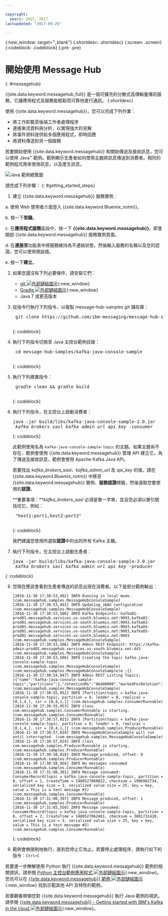 ```yaml
---

copyright:
  years: 2015, 2017
lastupdated: "2017-09-26"

---
```


{:new_window: target="_blank"}
{:shortdesc: .shortdesc}
{:screen: .screen}
{:codeblock: .codeblock}
{:pre: .pre}

# 開始使用 Message Hub
{: #messagehub}

{{site.data.keyword.messagehub_full}} 是一個可擴充的分散式高傳輸量傳訊服務，它讓應用程式及服務能輕鬆而可靠地進行通訊。
{:shortdesc}

使用 {{site.data.keyword.messagehub}}，您可以完成下列作業：

* 將工作卸載至後端工作者處理程序
* 連接串流資料與分析，以實現強大的見解
* 將事件資料提供給多個應用程式，即時回應
* 將資料傳送到另一個服務

若要開始使用 {{site.data.keyword.messagehub}} 和開始傳送及接收訊息，您可以使用 Java™ 範例。範例顯示生產者如何使用主題將訊息傳送到消費者。相同的範例程式用來使用訊息，以及產生訊息。

![Java 範例總覽圖](getting_started_sample.gif "顯示訊息流程之 Java 範例的總覽圖。")


請完成下列步驟：
{: #getting_started_steps}
 
1. 建立 {{site.data.keyword.messagehub}} 服務實例：

  a. 使用 Web 使用者介面登入 {{site.data.keyword.Bluemix_notm}}。 
  
  b. 按一下**型錄**。
  
  c. 在**應用程式服務**區段中，按一下 **{{site.data.keyword.messagehub}}**。即會開啟 {{site.data.keyword.messagehub}} 服務實例頁面。
  
  d. 在**連接至**功能表中將服務維持為不連結狀態，然後輸入服務的名稱以及您的認證。您可以使用預設值。
  
  e. 按一下**建立**。

2. 如果您還沒有下列必要條件，請安裝它們：

    * [git ![外部鏈結圖示](../../icons/launch-glyph.svg "外部鏈結圖示")](https://git-scm.com/){:new_window}
	* [Gradle ![外部鏈結圖示](../../icons/launch-glyph.svg "外部鏈結圖示")](https://gradle.org/){:new_window}
    * Java 7 或更高版本
 
3. 從指令行執行下列指令，以複製 message-hub-samples git 儲存庫：

    <pre class="pre">
    git clone https://github.com/ibm-messaging/message-hub-samples.git
    </pre>
	{: codeblock}

4. 執行下列指令切換至 Java 主控台範例目錄：

    <pre class="pre">
    cd message-hub-samples/kafka-java-console-sample
    </pre>
	{: codeblock}

5. 執行下列建置指令：

    <pre class="pre">
    gradle clean && gradle build
    </pre>
	{: codeblock}

6. 執行下列指令，在主控台上啟動消費者：

    <pre class="pre">java -jar build/libs/kafka-java-console-sample-2.0.jar 
	<var class="keyword varname">kafka_brokers_sasl</var> <var class="keyword varname">kafka_admin_url</var> <var class="keyword varname">api_key</var> -consumer</pre>
    {: codeblock}
    
    此範例使用名為 `kafka-java-console-sample-topic` 的主題。如果主題尚不存在，範例會使用 {{site.data.keyword.messagehub}} 管理 API 建立它。為了傳送及接收訊息，範例會使用 Apache Kafka Java API。

    若要找出 *kafka_brokers_sasl*、*kafka_admin_url* 及 *api_key* 的值，請在 {{site.data.keyword.Bluemix_notm}} 中移至 {{site.data.keyword.messagehub}} 實例、**服務認證**標籤，然後選取您要使用的**認證**。
    
	**重要事項：***kafka_brokers_sasl* 必須是單一字串，並且您必須以單引號括住它。例如：

    <pre class="pre">
    "host1:port1,host2:port2"
    </pre>
	{: codeblock}

    我們建議您使用所選取**認證**中列出的所有 Kafka 主機。

7. 執行下列指令，在主控台上啟動生產者：
   
    <pre class="pre">java -jar build/libs/kafka-java-console-sample-2.0.jar 
	<var class="keyword varname">kafka_brokers_sasl</var> <var class="keyword varname">kafka_admin_url</var> <var class="keyword varname">api_key</var> -producer</pre>
 {: codeblock}
  
8. 您現在應該會看到生產者傳送的訊息出現在消費者。以下是部分範例輸出：

    ```
    [2016-11-30 17:30:53,492] INFO Running in local mode. (com.messagehub.samples.MessageHubConsoleSample)
    [2016-11-30 17:30:53,492] INFO Updating JAAS configuration (com.messagehub.samples.MessageHubConsoleSample)
    [2016-11-30 17:30:53,506] INFO Kafka Endpoints: kafka01-prod01.messagehub.services.us-south.bluemix.net:9093,kafka02-prod01.messagehub.services.us-south.bluemix.net:9093,kafka03-prod01.messagehub.services.us-south.bluemix.net:9093,kafka04-prod01.messagehub.services.us-south.bluemix.net:9093,kafka05-prod01.messagehub.services.us-south.bluemix.net:9093 (com.messagehub.samples.MessageHubConsoleSample)
    [2016-11-30 17:30:53,506] INFO Admin REST Endpoint: https://kafka-admin-prod01.messagehub.services.us-south.bluemix.net:443 (com.messagehub.samples.MessageHubConsoleSample)
    [2016-11-30 17:30:53,506] INFO Creating the topic kafka-java-console-sample-topic (com.messagehub.samples.MessageHubConsoleSample)
    (com.messagehub.samples.MessageHubConsoleSample)e :{}
    [2016-11-30 17:30:54,947] INFO Admin REST Listing Topics: [{"name":"kafka-java-console-sample-topic","partitions":1,"retentionMs":"86400000","markedForDeletion":false}] (com.messagehub.samples.MessageHubConsoleSample)
    [2016-11-30 17:30:55,952] INFO [Partition(topic = kafka-java-console-sample-topic, partition = 0, leader = 0, replicas = [0,1,4,], isr = [0,4,1,]] (com.messagehub.samples.ConsumerRunnable)
    [2016-11-30 17:30:55,953] INFO class com.messagehub.samples.ConsumerRunnable is starting. (com.messagehub.samples.ConsumerRunnable)
    [2016-11-30 17:30:57,023] INFO [Partition(topic = kafka-java-console-sample-topic, partition = 0, leader = 0, replicas = [0,1,4,], isr = [0,4,1,]] (com.messagehub.samples.ProducerRunnable)
    [2016-11-30 17:30:57,024] INFO MessageHubConsoleSample will run until interrupted. (com.messagehub.samples.MessageHubConsoleSample)
    [2016-11-30 17:30:57,024] INFO class com.messagehub.samples.ProducerRunnable is starting. (com.messagehub.samples.ProducerRunnable)
    [2016-11-30 17:30:58,018] INFO Message produced, offset: 0 (com.messagehub.samples.ProducerRunnable)
    [2016-11-30 17:30:58,956] INFO No messages consumed (com.messagehub.samples.ConsumerRunnable)
    [2016-11-30 17:31:00,301] INFO Message consumed: ConsumerRecord(topic = kafka-java-console-sample-topic, partition = 0, offset = 1, CreateTime = 1480527060022, checksum = 1906962734, serialized key size = 3, serialized value size = 25, key = key, value = This is a test message #1) (com.messagehub.samples.ConsumerRunnable)
    [2016-11-30 17:31:00,397] INFO Message produced, offset: 1 (com.messagehub.samples.ProducerRunnable)
    [2016-11-30 17:31:02,550] INFO Message consumed: ConsumerRecord(topic = kafka-java-console-sample-topic, partition = 0, offset = 2, CreateTime = 1480527062401, checksum = 3801731428, serialized key size = 3, serialized value size = 25, key = key, value = This is a test message #2) (com.messagehub.samples.ConsumerRunnable)
    ```
	{: codeblock}
	
9. 範例會無限制地執行，直到您停止它為止。若要停止處理程序，請執行如下的指令：<code>Ctrl+C</code>


若要進一步瞭解使用 Python 執行 {{site.data.keyword.messagehub}} 範例的相關資訊，請參閱 [Python 主控台範例應用程式 ![外部鏈結圖示](../../icons/launch-glyph.svg "外部鏈結圖示")](https://developer.ibm.com/messaging/2017/02/09/new-message-hub-sample-python-console-application/){:new_window}。您也可以在 [{{site.data.keyword.messagehub}} 範例 ![外部鏈結圖示](../../icons/launch-glyph.svg "外部鏈結圖示")](https://github.com/ibm-messaging/message-hub-samples){:new_window} 找到示範其他 API 及特性的範例。

若要觀看帶領您對 {{site.data.keyword.messagehub}} 執行 Java 範例的視訊，請參閱 [{{site.data.keyword.messagehub}} - Getting started with IBM's Kafka in the cloud ![外部鏈結圖示](../../icons/launch-glyph.svg "外部鏈結圖示")](https://www.youtube.com/watch?v=tt-bLtFzC_4){:new_window}。

